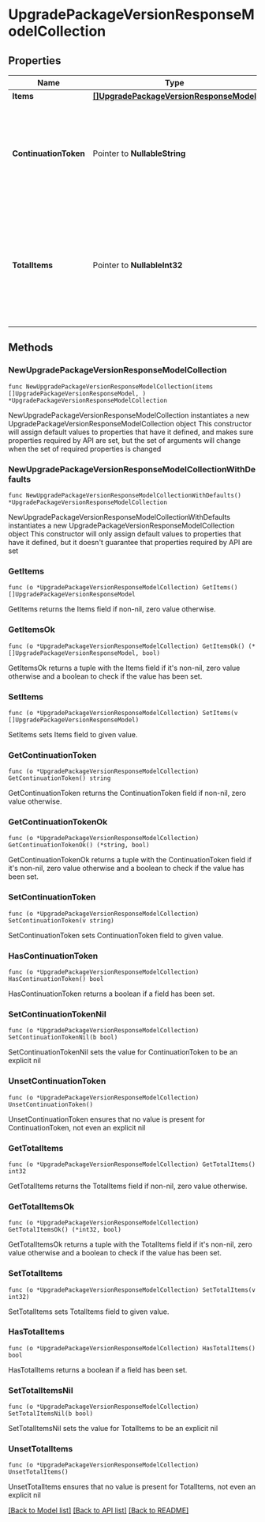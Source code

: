 # UpgradePackageVersionResponseModelCollection

## Properties

Name | Type | Description | Notes
------------ | ------------- | ------------- | -------------
**Items** | [**[]UpgradePackageVersionResponseModel**](UpgradePackageVersionResponseModel.md) | List of items. | 
**ContinuationToken** | Pointer to **NullableString** | If present, indicates to the caller that the query was not complete, and they should call the API again specifying the continuation token as a query parameter. | [optional] 
**TotalItems** | Pointer to **NullableInt32** | Indicates the total number of items in the collection, which may be more than the number of Items returned, if there is a ContinuationToken.  Only returned in the response to &#x60;$search&#x60; APIs. | [optional] 

## Methods

### NewUpgradePackageVersionResponseModelCollection

`func NewUpgradePackageVersionResponseModelCollection(items []UpgradePackageVersionResponseModel, ) *UpgradePackageVersionResponseModelCollection`

NewUpgradePackageVersionResponseModelCollection instantiates a new UpgradePackageVersionResponseModelCollection object
This constructor will assign default values to properties that have it defined,
and makes sure properties required by API are set, but the set of arguments
will change when the set of required properties is changed

### NewUpgradePackageVersionResponseModelCollectionWithDefaults

`func NewUpgradePackageVersionResponseModelCollectionWithDefaults() *UpgradePackageVersionResponseModelCollection`

NewUpgradePackageVersionResponseModelCollectionWithDefaults instantiates a new UpgradePackageVersionResponseModelCollection object
This constructor will only assign default values to properties that have it defined,
but it doesn't guarantee that properties required by API are set

### GetItems

`func (o *UpgradePackageVersionResponseModelCollection) GetItems() []UpgradePackageVersionResponseModel`

GetItems returns the Items field if non-nil, zero value otherwise.

### GetItemsOk

`func (o *UpgradePackageVersionResponseModelCollection) GetItemsOk() (*[]UpgradePackageVersionResponseModel, bool)`

GetItemsOk returns a tuple with the Items field if it's non-nil, zero value otherwise
and a boolean to check if the value has been set.

### SetItems

`func (o *UpgradePackageVersionResponseModelCollection) SetItems(v []UpgradePackageVersionResponseModel)`

SetItems sets Items field to given value.


### GetContinuationToken

`func (o *UpgradePackageVersionResponseModelCollection) GetContinuationToken() string`

GetContinuationToken returns the ContinuationToken field if non-nil, zero value otherwise.

### GetContinuationTokenOk

`func (o *UpgradePackageVersionResponseModelCollection) GetContinuationTokenOk() (*string, bool)`

GetContinuationTokenOk returns a tuple with the ContinuationToken field if it's non-nil, zero value otherwise
and a boolean to check if the value has been set.

### SetContinuationToken

`func (o *UpgradePackageVersionResponseModelCollection) SetContinuationToken(v string)`

SetContinuationToken sets ContinuationToken field to given value.

### HasContinuationToken

`func (o *UpgradePackageVersionResponseModelCollection) HasContinuationToken() bool`

HasContinuationToken returns a boolean if a field has been set.

### SetContinuationTokenNil

`func (o *UpgradePackageVersionResponseModelCollection) SetContinuationTokenNil(b bool)`

 SetContinuationTokenNil sets the value for ContinuationToken to be an explicit nil

### UnsetContinuationToken
`func (o *UpgradePackageVersionResponseModelCollection) UnsetContinuationToken()`

UnsetContinuationToken ensures that no value is present for ContinuationToken, not even an explicit nil
### GetTotalItems

`func (o *UpgradePackageVersionResponseModelCollection) GetTotalItems() int32`

GetTotalItems returns the TotalItems field if non-nil, zero value otherwise.

### GetTotalItemsOk

`func (o *UpgradePackageVersionResponseModelCollection) GetTotalItemsOk() (*int32, bool)`

GetTotalItemsOk returns a tuple with the TotalItems field if it's non-nil, zero value otherwise
and a boolean to check if the value has been set.

### SetTotalItems

`func (o *UpgradePackageVersionResponseModelCollection) SetTotalItems(v int32)`

SetTotalItems sets TotalItems field to given value.

### HasTotalItems

`func (o *UpgradePackageVersionResponseModelCollection) HasTotalItems() bool`

HasTotalItems returns a boolean if a field has been set.

### SetTotalItemsNil

`func (o *UpgradePackageVersionResponseModelCollection) SetTotalItemsNil(b bool)`

 SetTotalItemsNil sets the value for TotalItems to be an explicit nil

### UnsetTotalItems
`func (o *UpgradePackageVersionResponseModelCollection) UnsetTotalItems()`

UnsetTotalItems ensures that no value is present for TotalItems, not even an explicit nil

[[Back to Model list]](../README.md#documentation-for-models) [[Back to API list]](../README.md#documentation-for-api-endpoints) [[Back to README]](../README.md)



